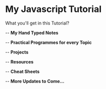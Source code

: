 # My Javascript Tutorial

What you'll get in this Tutorial?

-- **My Hand Typed Notes**

-- **Practical Programmes for every Topic**

-- **Projects**

-- **Resources**

-- **Cheat Sheets**

-- **More Updates to Come...**
